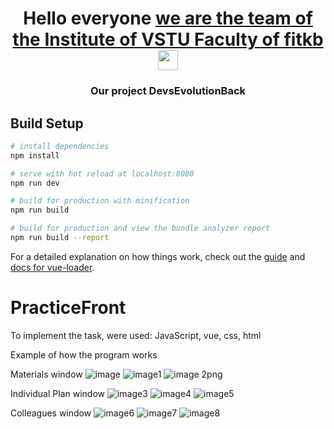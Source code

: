 <h1 align="center">Hello everyone <a href="https://daniilshat.ru/" target="_blank">we are the team of the Institute of VSTU Faculty of fitkb</a> 
<img src="https://github.com/blackcater/blackcater/raw/main/images/Hi.gif" height="32"/></h1>
<h3 align="center">Our project DevsEvolutionBack</h3>



## Build Setup

``` bash
# install dependencies
npm install

# serve with hot reload at localhost:8080
npm run dev

# build for production with minification
npm run build

# build for production and view the bundle analyzer report
npm run build --report
```

For a detailed explanation on how things work, check out the [guide](http://vuejs-templates.github.io/webpack/) and [docs for vue-loader](http://vuejs.github.io/vue-loader).
# PracticeFront

To implement the task, were used: JavaScript, vue, css, html

Example of how the program works

Materials window
![image](https://user-images.githubusercontent.com/86678856/177195456-8579c0f7-f69a-4b46-9eeb-662290ca7689.png)
![image1](https://user-images.githubusercontent.com/86678856/177195460-abaad46d-f855-46b9-9a92-da99417cabc6.png)
![image 2png](https://user-images.githubusercontent.com/86678856/177195471-784c4e6a-908d-4b1e-b3a8-8bf986b0f4b9.png)

Individual Plan window
![image3](https://user-images.githubusercontent.com/86678856/177195518-cb869c90-bb40-4af2-8776-9ae6aa0371ed.png)
![image4](https://user-images.githubusercontent.com/86678856/177195536-4a7a65f4-c12e-493f-85a1-be22e2b9eb9c.png)
![image5](https://user-images.githubusercontent.com/86678856/177195547-b9dfe633-8724-4f6e-b990-de0b297184b1.png)


Colleagues window
![image6](https://user-images.githubusercontent.com/86678856/177195589-347c64eb-8901-4378-b3eb-1cc3bda4ae32.png)
![image7](https://user-images.githubusercontent.com/86678856/177195599-472684f9-54bf-4054-b078-4d8692fbaf69.png)
![image8](https://user-images.githubusercontent.com/86678856/177195607-d1fc8d4f-d332-4084-819d-82c5c3601a0d.png)
